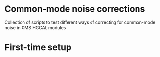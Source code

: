 # Common-mode noise corrections
Collection of scripts to test different ways of correcting for common-mode noise in CMS HGCAL modules

# First-time setup

# 